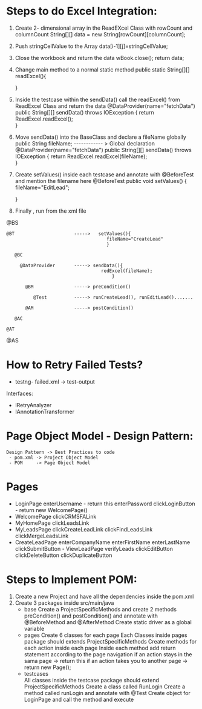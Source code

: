 


# Steps to do Excel Integration:
1. Create 2- dimensional array in the ReadEXcel Class with rowCount and columnCount
      String[][] data = new String[rowCount][columnCount];
2. Push stringCellValue to the Array
      data[i-1][j]=stringCellValue;
3. Close the workbook and return the data
      wBook.close();
		return data;
4. Change main method to a normal static method
      public static String[][] readExcel(){

      }
5. Inside the testcase within the sendData() call the readExcel() from ReadExcel Class and return the data
    @DataProvider(name="fetchData")
	public String[][] sendData() throws IOException {
		return ReadExcel.readExcel();		
	}
6. Move sendData() into the BaseClass and declare a fileName globally
     public String fileName;  ------------ > Global declaration
       @DataProvider(name="fetchData")
	public String[][] sendData() throws IOException {
		return ReadExcel.readExcel(fileName);		
	}
7. Create setValues() inside each testcase and annotate with @BeforeTest and mention the filename here
     @BeforeTest
	public void setValues() {
		fileName="EditLead";

	} 
8. Finally , run from the xml file    


	    
            
@BS
  
    @BT                      ----->   setValues(){
                                         fileName="CreateLead"
                                         }

       @BC
        
         @DataProvider       -----> sendData(){
                                       redExcel(fileName);
                                           }

           @BM               -----> preCondition()
              
              @Test          -----> runCreateLead(), runEditLead().......

           @AM               -----> postCondition()

       @AC

    @AT          
         
@AS

# How to Retry Failed Tests?
- testng- failed.xml -> test-output

Interfaces:
  - IRetryAnalyzer
  - IAnnotationTransformer

# Page Object Model - Design Pattern:
    Design Pattern -> Best Practices to code
     - pom.xml -> Project Object Model
     - POM     -> Page Object Model


# Pages
   - LoginPage
       enterUsername
         - return this
       enterPassword
       clickLoginButton
         - return new WelcomePage()
   - WelcomePage
        clickCRMSFALink
   - MyHomePage
       clickLeadsLink
   - MyLeadsPage
       clickCreateLeadLink
       clickFindLeadsLink
       clickMergeLeadsLink
   - CreateLeadPage
       enterCompanyName
       enterFirstName
       enterLastName
       clickSubmitButton
    - ViewLeadPage
       verifyLeads
       clickEditButton
       clickDeleteButton
       clickDuplicateButton                         
  
# Steps to Implement POM:
  1. Create a new Project and have all the dependencies inside the pom.xml
  2. Create 3 packages inside src/main/java
      - base
         Create a ProjectSpecificMethods and create 2 methods preCondition() and postCondition()
         and annotate with @BeforeMethod and @AfterMethod
         Create static driver as a global variable 
      - pages
         Create 6 classes for each page
         Each Classes inside pages package should extends ProjectSpecificMethods
         Create methods for each action inside each page
         Inside each method add return statement according to the page navigation
            if an action stays in the sama page -> return this
            if an action takes you to another page -> return new Page();
      - testcases  
          All classes inside the testcase package should extend ProjectSpecificMethods
          Create a class called RunLogin
          Create a method called runLogin and annotate with @Test
          Create object for LoginPage and call the method and execute